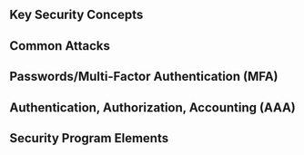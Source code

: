 ## Key Security Concepts
## Common Attacks
## Passwords/Multi-Factor Authentication (MFA)
## Authentication, Authorization, Accounting (AAA)
## Security Program Elements
